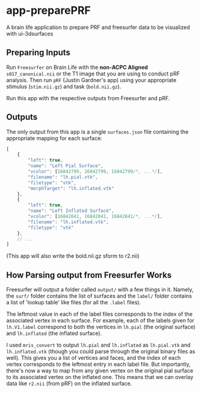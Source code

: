 # app-preparePRF

A brain life application to prepare PRF and freesurfer data to be visualized with ui-3dsurfaces

## Preparing Inputs

Run `Freesurfer` on Brain Life with the **non-ACPC Aligned** `s017_canonical.nii` or the T1 image that you are using to conduct pRF analysis. Then run `pRF` (Justin Gardner's app) using your appropriate stimulus (`stim.nii.gz`) and task (`bold.nii.gz`).

Run this app with the respective outputs from Freesurfer and pRF.

## Outputs

The only output from this app is a single `surfaces.json` file containing the appropriate mapping for each surface:

```javascript
[
    {
        "left": true,
        "name": "Left Pial Surface",
        "vcolor": [16842799, 16842799, 16842799/*, ...*/],
        "filename": "lh.pial.vtk",
        "filetype": "vtk",
        "morphTarget": "lh.inflated.vtk"
    },
    {
        "left": true,
        "name": "Left Inflated Surface",
        "vcolor": [16842841, 16842841, 16842841/*, ...*/],
        "filename": "lh.inflated.vtk",
        "filetype": "vtk"
    },
    // ...
]
```

(This app will also write the bold.nii.gz sform to r2.nii)

## How Parsing output from Freesurfer Works

Freesurfer will output a folder called `output/` with a few things in it. Namely, the `surf/` folder contains the list of surfaces and the `label/` folder contains a list of 'lookup table' like files (for all the `.label` files).

The leftmost value in each of the label files corresponds to the index of the associated vertex in each surface. For example, each of the labels given for `lh.V1.label` correspond to both the vertices in `lh.pial` (the original surface) and `lh.inflated` (the inflated surface).

I used `mris_convert` to output `lh.pial` and `lh.inflated` as `lh.pial.vtk` and `lh.inflated.vtk` (though you could parse through the original binary files as well). This gives you a list of vertices and faces, and the index of each vertex corresponds to the leftmost entry in each label file. But importantly, there's now a way to map from any given vertex on the original pial surface to its associated vertex on the inflated one. This means that we can overlay data like `r2.nii` (from pRF) on the inflated surface.